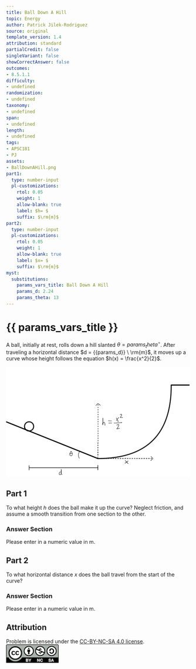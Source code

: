 ```yaml
---
title: Ball Down A Hill
topic: Energy
author: Patrick Jilek-Rodriguez
source: original
template_version: 1.4
attribution: standard
partialCredit: false
singleVariant: false
showCorrectAnswer: false
outcomes:
- 8.5.1.1
difficulty:
- undefined
randomization:
- undefined
taxonomy:
- undefined
span:
- undefined
length:
- undefined
tags:
- APSC181
- PJ
assets:
- BallDownAHill.png
part1:
  type: number-input
  pl-customizations:
    rtol: 0.05
    weight: 1
    allow-blank: true
    label: $h= $
    suffix: $\rm{m}$
part2:
  type: number-input
  pl-customizations:
    rtol: 0.05
    weight: 1
    allow-blank: true
    label: $x= $
    suffix: $\rm{m}$
myst:
  substitutions:
    params_vars_title: Ball Down A Hill
    params_d: 2.24
    params_theta: 13
---
```

# {{ params_vars_title }}
A ball, initially at rest, rolls down a hill slanted $\theta = {{params_theta}}^{\circ}$.
After traveling a horizontal distance $d = {{params_d}} \ \rm{m}$, it moves up a curve whose height follows the equation $h(x) = \frac{x^2}{2}$.

<img src="BallDownAHill.png" width=500 alt="A ball rolls down a hill slanted theta degrees up. At the end of that hill the path curves upwards." >

## Part 1

To what height $h$ does the ball make it up the curve?
Neglect friction, and assume a smooth transition from one section to the other.

### Answer Section

Please enter in a numeric value in m.

## Part 2

To what horizontal distance $x$ does the ball travel from the start of the curve?

### Answer Section

Please enter in a numeric value in m.

## Attribution

Problem is licensed under the [CC-BY-NC-SA 4.0 license](https://creativecommons.org/licenses/by-nc-sa/4.0/).<br> ![The Creative Commons 4.0 license requiring attribution-BY, non-commercial-NC, and share-alike-SA license.](https://raw.githubusercontent.com/firasm/bits/master/by-nc-sa.png)